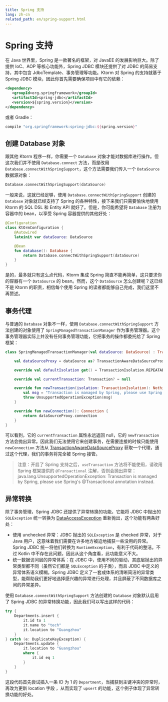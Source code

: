 ```yaml
---
title: Spring 支持
lang: zh-cn
related_path: en/spring-support.html
---
```


# Spring 支持

在 Java 世界里，Spring 是一款著名的框架，对 JavaEE 的发展影响巨大。除了提供 IoC、AOP 等核心功能外，Spring JDBC 模块还提供了对 JDBC 的简易支持，其中包含 JdbcTemplate、事务管理等功能。Ktorm 对 Spring 的支持就基于 Spring JDBC 模块，因此你首先需要确保项目中有它的依赖：

 ````xml
<dependency>
    <groupId>org.springframework</groupId>
    <artifactId>spring-jdbc</artifactId>
    <version>${spring.version}</version>
</dependency>
 ````

或者 Gradle：

````groovy
compile "org.springframework:spring-jdbc:${spring.version}"
````

## 创建 Database 对象

跟其他 Ktorm 程序一样，你需要一个 `Database` 对象才能对数据库进行操作。但这次我们并不使用 `Database.connect` 方法，而是改用 `Database.connectWithSpringSupport`，这个方法需要我们传入一个 `DataSource` 数据源对象：

````kotlin
Database.connectWithSpringSupport(dataSource)
````

一般来说，这就已经足够，使用 `Database.connectWithSpringSupport` 创建的 `Database` 对象就已经支持了 Spring 的各种特性，接下来我们只需要愉快地使用 Ktorm 的 SQL DSL 和 Entity API 就好了。但是，你可能希望将 `Database` 注册为容器中的 bean，以享受 Spring 容器提供的其他好处：

```kotlin
@Configuration
class KtOrmConfiguration {
    @Autowired
    lateinit var dataSource: DataSource

    @Bean
    fun database(): Database {
        return Database.connectWithSpringSupport(dataSource)
    }
}
```

是的，最多就只有这么点代码，Ktorm 集成 Spring 简直不能再简单，这只要求你的容器有一个 `DataSource` 的 bean。然而，这个 `DataSource` 怎么创建呢？这已经不是 Ktorm 的职责，相信每个使用 Spring 的读者都能够自己完成，我们这里不再赘述。

## 事务代理

与普通的 `Database` 对象不一样，使用 `Database.connectWithSpringSupport` 方法创建的对象使用了 `SpringManagedTransactionManager` 作为事务管理器。这个事务管理器实际上并没有任何事务管理功能，它把事务的操作都委托给了 Spring 框架：

```kotlin
class SpringManagedTransactionManager(val dataSource: DataSource) : TransactionManager {

    val dataSourceProxy = dataSource as? TransactionAwareDataSourceProxy ?: TransactionAwareDataSourceProxy(dataSource)

    override val defaultIsolation get() = TransactionIsolation.REPEATABLE_READ

    override val currentTransaction: Transaction? = null

    override fun newTransaction(isolation: TransactionIsolation): Nothing {
        val msg = "Transaction is managed by Spring, please use Spring's @Transactional annotation instead."
        throw UnsupportedOperationException(msg)
    }

    override fun newConnection(): Connection {
        return dataSourceProxy.connection
    }
}
```

可以看到，它的 `currentTransaction` 属性永远返回 null，它的 `newTransaction` 方法会抛出异常。因此我们无法使用它来创建事务，在需要连接的时候只能使用 `newConnection` 方法从 [TransactionAwareDataSourceProxy](https://docs.spring.io/spring/docs/current/javadoc-api/org/springframework/jdbc/datasource/TransactionAwareDataSourceProxy.html) 获取一个代理，通过这个代理，我们的事务将完全被 Spring 接管。

> 注意：开启了 Spring 支持之后，`useTransaction` 方法将不能使用，请改用 Spring 框架提供的 `@Transactional` 注解，否则会抛出异常：java.lang.UnsupportedOperationException: Transaction is managed by Spring, please use Spring's @Transactional annotation instead.

## 异常转换

除了事务管理，Spring JDBC 还提供了异常转换的功能，它能将 JDBC 中抛出的 `SQLException` 统一转换为 [DataAccessException](https://docs.spring.io/spring/docs/current/javadoc-api/org/springframework/dao/DataAccessException.html) 重新抛出，这个功能有两条好处：

- 使用 unchecked 异常：JDBC 抛出的 `SQLException` 是 checked 异常，对于 Java 用户，这意味着我们需要在许多地方被迫地捕获一些没用的异常。Spring JDBC 统一将他们转换为 `RuntimeException`，有利于代码的整洁。不过 Kotlin 中不存在此问题，因此从这个角度看，此功能意义不大。
- 统一数据访问层的异常体系：在 JDBC 中，使用不同的驱动，其底层抛出的异常类型都不同（虽然它们都是 `SQLException` 的子类），而且 JDBC 中定义的异常体系语义模糊。Spring JDBC 定义了一套成体系的清晰简洁的异常类型，能帮助我们更好地选择感兴趣的异常进行处理，并且屏蔽了不同数据库之间的异常差异。

使用 `Database.connectWithSpringSupport` 方法创建的 `Database` 对象默认启用了 Spring JDBC 的异常转换功能，因此我们可以写出这样的代码：

```kotlin
try {
    Departments.insert { 
        it.id to 1
        it.name to "tech"
        it.location to "Guangzhou"
    }
} catch (e: DuplicateKeyException) {
    Departments.update { 
        it.location to "Guangzhou"
        where { 
            it.id eq 1
        }
    }
}
```

这段代码首先尝试插入一条 ID 为 1 的 `Department`，当捕获到主键冲突的异常时，再改为更新 location 字段 ，从而实现了 `upsert` 的功能，这个例子体现了异常转换功能的好处。